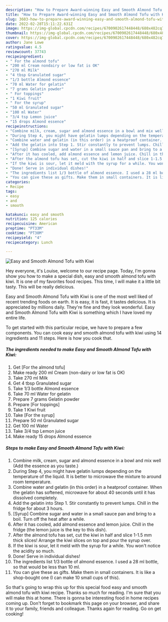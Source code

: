 ```yaml
---
description: "How to Prepare Award-winning Easy and Smooth Almond Tofu with Kiwi"
title: "How to Prepare Award-winning Easy and Smooth Almond Tofu with Kiwi"
slug: 3603-how-to-prepare-award-winning-easy-and-smooth-almond-tofu-with-kiwi
date: 2022-02-28T15:11:22.631Z
image: https://img-global.cpcdn.com/recipes/6700902617448448/680x482cq70/easy-and-smooth-almond-tofu-with-kiwi-recipe-main-photo.jpg
thumbnail: https://img-global.cpcdn.com/recipes/6700902617448448/680x482cq70/easy-and-smooth-almond-tofu-with-kiwi-recipe-main-photo.jpg
cover: https://img-global.cpcdn.com/recipes/6700902617448448/680x482cq70/easy-and-smooth-almond-tofu-with-kiwi-recipe-main-photo.jpg
author: Jane Lowe
ratingvalue: 4.5
reviewcount: 37743
recipeingredient:
- " For the almond tofu"
- "200 ml Cream nondairy or low fat is OK"
- "270 ml Milk"
- "4 tbsp Granulated sugar"
- "1/3 bottle Almond essence"
- "70 ml Water for gelatin"
- "7 grams Gelatin powder"
- " For toppings"
- "1 Kiwi fruit"
- " For the syrup"
- "50 ml Granulated sugar"
- "100 ml Water"
- "3/4 tsp Lemon juice"
- "15 drops Almond essence"
recipeinstructions:
- "Combine milk, cream, sugar and almond essence in a bowl and mix well (Add the essence as you taste.)"
- "During Step 4, you might have gelatin lumps depending on the temperature of the liquid. It is better to microwave the mixture to around room temperature."
- "Combine water and gelatin (in this order) in a heatproof container. When the gelatin has softened, microwave for about 40 seconds until it has dissolved completely."
- "Add the gelatin into Step 1. Stir constantly to prevent lumps. Chill in the fridge for about 3 hours."
- "[Syrup] Combine sugar and water in a small sauce pan and bring to a boil. Turn off the heat after a while."
- "After it has cooled, add almond essence and lemon juice. Chill in the fridge (the lemon juice is the key to this dish)."
- "After the almond tofu has set, cut the kiwi in half and slice 1-1.5 mm thick slices! Arrange the kiwi slices on top and pour the syrup over."
- "If the kiwi is sour, let it meld with the syrup for a while. You won&#39;t notice the acidity so much."
- "Done! Serve in individual dishes!"
- "The ingredients list 1/3 bottle of almond essence. I used a 28 ml bottle, so that would be less than 10 ml."
- "You can give these as gifts. Make them in small containers. It is like a shop-bought one  (I can make 10 small cups of this)."
categories:
- Recipe
tags:
- easy
- and
- smooth

katakunci: easy and smooth 
nutrition: 125 calories
recipecuisine: American
preptime: "PT33M"
cooktime: "PT30M"
recipeyield: "4"
recipecategory: Lunch

---
```



![Easy and Smooth Almond Tofu with Kiwi](https://img-global.cpcdn.com/recipes/6700902617448448/680x482cq70/easy-and-smooth-almond-tofu-with-kiwi-recipe-main-photo.jpg)

Hey everyone, it's Louise, welcome to our recipe page. Today, I'm gonna show you how to make a special dish, easy and smooth almond tofu with kiwi. It is one of my favorites food recipes. This time, I will make it a little bit tasty. This will be really delicious.

Easy and Smooth Almond Tofu with Kiwi is one of the most well liked of recent trending foods on earth. It is easy, it is fast, it tastes delicious. It is appreciated by millions daily. They're fine and they look wonderful. Easy and Smooth Almond Tofu with Kiwi is something which I have loved my entire life.




To get started with this particular recipe, we have to prepare a few components. You can cook easy and smooth almond tofu with kiwi using 14 ingredients and 11 steps. Here is how you cook that.

<!--inarticleads1-->

##### The ingredients needed to make Easy and Smooth Almond Tofu with Kiwi:

1. Get  [For the almond tofu]
1. Make ready 200 ml Cream (non-dairy or low fat is OK)
1. Take 270 ml Milk
1. Get 4 tbsp Granulated sugar
1. Take 1/3 bottle Almond essence
1. Take 70 ml Water for gelatin
1. Prepare 7 grams Gelatin powder
1. Prepare  [For toppings]
1. Take 1 Kiwi fruit
1. Take  [For the syrup]
1. Prepare 50 ml Granulated sugar
1. Get 100 ml Water
1. Take 3/4 tsp Lemon juice
1. Make ready 15 drops Almond essence




<!--inarticleads2-->

##### Steps to make Easy and Smooth Almond Tofu with Kiwi:

1. Combine milk, cream, sugar and almond essence in a bowl and mix well (Add the essence as you taste.)
1. During Step 4, you might have gelatin lumps depending on the temperature of the liquid. It is better to microwave the mixture to around room temperature.
1. Combine water and gelatin (in this order) in a heatproof container. When the gelatin has softened, microwave for about 40 seconds until it has dissolved completely.
1. Add the gelatin into Step 1. Stir constantly to prevent lumps. Chill in the fridge for about 3 hours.
1. [Syrup] Combine sugar and water in a small sauce pan and bring to a boil. Turn off the heat after a while.
1. After it has cooled, add almond essence and lemon juice. Chill in the fridge (the lemon juice is the key to this dish).
1. After the almond tofu has set, cut the kiwi in half and slice 1-1.5 mm thick slices! Arrange the kiwi slices on top and pour the syrup over.
1. If the kiwi is sour, let it meld with the syrup for a while. You won&#39;t notice the acidity so much.
1. Done! Serve in individual dishes!
1. The ingredients list 1/3 bottle of almond essence. I used a 28 ml bottle, so that would be less than 10 ml.
1. You can give these as gifts. Make them in small containers. It is like a shop-bought one  (I can make 10 small cups of this).




So that's going to wrap this up for this special food easy and smooth almond tofu with kiwi recipe. Thanks so much for reading. I'm sure that you will make this at home. There is gonna be interesting food in home recipes coming up. Don't forget to bookmark this page on your browser, and share it to your family, friends and colleague. Thanks again for reading. Go on get cooking!
